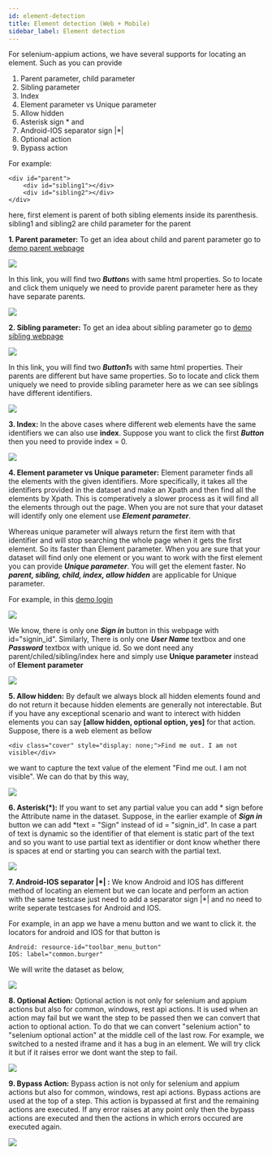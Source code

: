 ```yaml
---
id: element-detection
title: Element detection (Web + Mobile)
sidebar_label: Element detection
---
```


For selenium-appium actions, we have several supports for locating an element. Such as you can provide 
1. Parent parameter, child parameter 
2. Sibling parameter
3. Index
4. Element parameter vs Unique parameter
5. Allow hidden
6. Asterisk sign \* and
7. Android-IOS separator sign |\*|
8. Optional action
9. Bypass action

For example:

    <div id="parent">
        <div id="sibling1"></div>
        <div id="sibling2"></div>
    </div>

here, first element is parent of both sibling elements inside its parenthesis. sibling1 and sibling2 are child parameter for the parent

**1. Parent parameter:** To get an idea about child and parent parameter go to 
[demo parent webpage](https://demo.zeuz.ai/web/level/one/actions/web_level_one_action_click_by_parent)

![](/img/zeuz-node/Element_locator/pic1.jpg)

In this link, you will find two ***Button***s with same html properties. So to locate and click them uniquely we need to provide parent
parameter here as they have separate parents.

![](/img/zeuz-node/Element_locator/pic2.jpg)

**2. Sibling parameter:** To get an idea about sibling parameter go to 
[demo sibling webpage](https://demo.zeuz.ai/web/level/one/actions/web_level_one_action_click_by_sibling)

![](/img/zeuz-node/Element_locator/pic3.jpg)

In this link, you will find two ***Button1***s with same html properties. Their parents are different but have same properties.
So to locate and click them uniquely we need to provide sibling parameter here as we can see siblings have different identifiers.

![](/img/zeuz-node/Element_locator/pic4.jpg)

**3. Index:** In the above cases where different web elements have the same identifiers we can also use **index**. Suppose you want
to click the first ***Button*** then you need to provide index = 0.

![](/img/zeuz-node/Element_locator/pic5.jpg)

**4. Element parameter vs Unique parameter:** Element parameter finds all the elements with the given identifiers. More specifically, it 
takes all the identifiers provided in the dataset and make an Xpath and then find all the elements by Xpath. This is comperatively a slower 
process as it will find all the elements through out the page. When you are not sure that your dataset will identify only one element use 
***Element parameter***.

Whereas unique parameter will always return the first item with that identifier and will stop searching the whole page when it gets the 
first element. So its faster than Element parameter. When you are sure that your dataset will find only one element or you want to work 
with the first element you can provide ***Unique parameter***. You will get the element faster. No ***parent, sibling, child, index, allow 
hidden*** are applicable for Unique parameter.

For example, in this [demo login](https://demo.zeuz.ai/web/level/one/scenerios/login)

![](/img/zeuz-node/Element_locator/pic6.jpg)

We know, there is only one ***Sign in*** button in this webpage with id="signin_id". Similarly, There is only one ***User Name***
textbox and one ***Password*** textbox with unique id. So we dont need any parent/chiled/sibling/index here 
and simply use **Unique parameter** instead of **Element parameter**

![](/img/zeuz-node/Element_locator/pic7.jpg)

**5. Allow hidden:** By default we always block all hidden elements found and do not return it because hidden elements are generally not 
interectable. But if you have any exceptional scenario and want to interect with hidden elements you can say 
**[allow hidden, optional option, yes]** for that action. Suppose, there is a web element as bellow

    <div class="cover" style="display: none;">Find me out. I am not visible</div>

we want to capture the text value of the element "Find me out. I am not visible". We can do that by this way,

![](/img/zeuz-node/Element_locator/pic8.jpg)

**6. Asterisk(\*):** If you want to set any partial value you can add \* sign before the Attribute name in the dataset. Suppose, 
in the earlier example of ***Sign in*** button we can add \*text = "Sign" instead of id = "signin_id". In case a part of
text is dynamic so the identifier of that element is static part of the text and so you want to use partial text as identifier
or dont know whether there is spaces at end or starting you can search with the partial text.

![](/img/zeuz-node/Element_locator/pic9.jpg)

**7. Android-IOS separator |\*| :** We know Android and IOS has different method of locating an element but we can locate and perform
an action with the same testcase just need to add a separator sign |\*| and no need to write seperate testcases for Android and IOS.

For example, in an app we have a menu button and we want to click it. the locators for android and IOS for that button is
    
    Android: resource-id="toolbar_menu_button"
    IOS: label="common.burger"

We will write the dataset as below,

![](/img/zeuz-node/Element_locator/pic10.jpg)

**8. Optional Action:** Optional action is not only for selenium and appium actions but also for common, windows, rest api actions.
It is used when an action may fail but we want the step to be passed then we can convert that action to optional action. To do that
we can convert "selenium action" to "selenium optional action" at the middle cell of the last row. For example, we switched to a nested
iframe and it has a bug in an element. We will try click it but if it raises error we dont want the step to fail.

![](/img/zeuz-node/Element_locator/pic11.jpg)

**9. Bypass Action:** Bypass action is not only for selenium and appium actions but also for common, windows, rest api actions. Bypass
actions are used at the top of a step. This action is bypassed at first and the remaining actions are executed. If any error raises at
any point only then the bypass actions are executed and then the actions in which errors occured are executed again.

![](/img/zeuz-node/Element_locator/pic12.jpg)